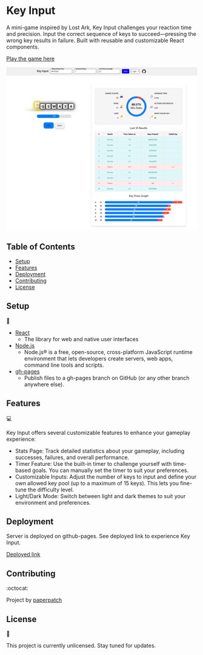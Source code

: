 # Key Input

A mini-game inspired by Lost Ark, Key Input challenges your reaction time and precision. Input the correct sequence of keys to succeed—pressing the wrong key results in failure. Built with reusable and customizable React components.

[Play the game here](https://paperpatch.github.io/key_input/)

![Screenshot](./src/assets/pic/key_input_screenshot.png)

## Table of Contents

* [Setup](#setup)
* [Features](#features)
* [Deployment](#deployment)
* [Contributing](#contributing)
* [License](#license)

## Setup
:floppy_disk:

- [React](https://react.dev/)
  - The library for web and native user interfaces
- [Node.js](https://nodejs.org/en)
  - Node.js® is a free, open-source, cross-platform JavaScript runtime environment that lets developers create servers, web apps, command line tools and scripts.
- [gh-pages](https://www.npmjs.com/package/gh-pages)
  - Publish files to a gh-pages branch on GitHub (or any other branch anywhere else).

## Features

:computer:

Key Input offers several customizable features to enhance your gameplay experience:

- Stats Page: Track detailed statistics about your gameplay, including successes, failures, and overall performance.
- Timer Feature: Use the built-in timer to challenge yourself with time-based goals. You can manually set the timer to suit your preferences.
- Customizable Inputs: Adjust the number of keys to input and define your own allowed key pool (up to a maximum of 15 keys). This lets you fine-tune the difficulty level.
- Light/Dark Mode: Switch between light and dark themes to suit your environment and preferences.

## Deployment

Server is deployed on github-pages. See deployed link to experience Key Input.

[Deployed link](https://paperpatch.github.io/key_input/)

## Contributing

:octocat:

Project by [paperpatch](https://github.com/paperpatch) </br>

## License

:receipt:

This project is currently unlicensed. Stay tuned for updates.